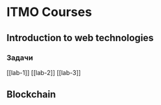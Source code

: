 # ITMO Courses

## Introduction to web technologies
### Задачи
[[lab-1]]
[[lab-2]]
[[lab-3]]
## Blockchain
